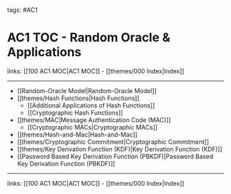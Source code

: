 tags: #AC1

# AC1 TOC - Random Oracle & Applications

links: [[100 AC1 MOC|AC1 MOC]] - [[themes/000 Index|Index]]

---

* [[Random-Oracle Model|Random-Oracle Model]]
* [[themes/Hash Functions|Hash Functions]]
	* [[Additional Applications of Hash Functions]]
	* [[Cryptographic Hash Functions]]
* [[themes/MAC|Message Authentication Code (MAC)]]
	* [[Cryptographic MACs|Cryptographic MACs]]
* [[themes/Hash-and-Mac|Hash-and-Mac]]
* [[themes/Cryptographic Commitment|Cryptographic Commitment]]
* [[themes/Key Derivation Function (KDF)|Key Derivation Function (KDF)]]
* [[Password Based Key Derivation Function (PBKDF)|Password Based Key Derivation Function (PBKDF)]]

---
links: [[100 AC1 MOC|AC1 MOC]] - [[themes/000 Index|Index]]